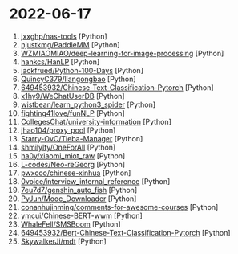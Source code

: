 # 2022-06-17

1. [jxxghp/nas-tools](https://github.com/jxxghp/nas-tools "NAS媒体库资源归集、整理自动化工具") [Python]
2. [njustkmg/PaddleMM](https://github.com/njustkmg/PaddleMM "Multi-Modal learning toolkit based on PaddlePaddle and PyTorch, supporting multiple applications such as multi-modal classification, cross-modal retrieval and image caption.") [Python]
3. [WZMIAOMIAO/deep-learning-for-image-processing](https://github.com/WZMIAOMIAO/deep-learning-for-image-processing "deep learning for image processing including classification and object-detection etc.") [Python]
4. [hankcs/HanLP](https://github.com/hankcs/HanLP "中文分词 词性标注 命名实体识别 依存句法分析 成分句法分析 语义依存分析 语义角色标注 指代消解 风格转换 语义相似度 新词发现 关键词短语提取 自动摘要 文本分类聚类 拼音简繁转换 自然语言处理") [Python]
5. [jackfrued/Python-100-Days](https://github.com/jackfrued/Python-100-Days "Python - 100天从新手到大师") [Python]
6. [QuincyC379/liangongbao](https://github.com/QuincyC379/liangongbao "练功宝题库每日更新") [Python]
7. [649453932/Chinese-Text-Classification-Pytorch](https://github.com/649453932/Chinese-Text-Classification-Pytorch "中文文本分类，TextCNN，TextRNN，FastText，TextRCNN，BiLSTM_Attention，DPCNN，Transformer，基于pytorch，开箱即用。") [Python]
8. [x1hy9/WeChatUserDB](https://github.com/x1hy9/WeChatUserDB "GetWeChat DBPassword&&UserInfo(PC数据库密码以及相关微信用户信息)") [Python]
9. [wistbean/learn_python3_spider](https://github.com/wistbean/learn_python3_spider "python爬虫教程系列、从0到1学习python爬虫，包括浏览器抓包，手机APP抓包，如 fiddler、mitmproxy，各种爬虫涉及的模块的使用，如：requests、beautifulSoup、selenium、appium、scrapy等，以及IP代理，验证码识别，Mysql，MongoDB数据库的python使用，多线程多进程爬虫的使用，css 爬虫加密逆向破解，JS爬虫逆向，分布式爬虫，爬虫项目实战实例等") [Python]
10. [fighting41love/funNLP](https://github.com/fighting41love/funNLP "中英文敏感词、语言检测、中外手机/电话归属地/运营商查询、名字推断性别、手机号抽取、身份证抽取、邮箱抽取、中日文人名库、中文缩写库、拆字词典、词汇情感值、停用词、反动词表、暴恐词表、繁简体转换、英文模拟中文发音、汪峰歌词生成器、职业名称词库、同义词库、反义词库、否定词库、汽车品牌词库、汽车零件词库、连续英文切割、各种中文词向量、公司名字大全、古诗词库、IT词库、财经词库、成语词库、地名词库、历史名人词库、诗词词库、医学词库、饮食词库、法律词库、汽车词库、动物词库、中文聊天语料、中文谣言数据、百度中文问答数据集、句子相似度匹配算法集合、bert资源、文本生成&摘要相关工具、cocoNLP信息抽取工具、国内电话号码正则匹配、清华大学XLORE:中英文跨语言百科知识图谱、清华大学人工智能技术…") [Python]
11. [CollegesChat/university-information](https://github.com/CollegesChat/university-information "收集全国各高校招生时不会写明，却会实实在在影响大学生活质量的要求与细节") [Python]
12. [jhao104/proxy_pool](https://github.com/jhao104/proxy_pool "Python爬虫代理IP池(proxy pool)") [Python]
13. [Starry-OvO/Tieba-Manager](https://github.com/Starry-OvO/Tieba-Manager "贴吧管理器🚀使用aiohttp封装大部分贴吧接口") [Python]
14. [shmilylty/OneForAll](https://github.com/shmilylty/OneForAll "OneForAll是一款功能强大的子域收集工具") [Python]
15. [ha0y/xiaomi_miot_raw](https://github.com/ha0y/xiaomi_miot_raw "All-in-one & Easy-to-use. Integrate all your Xiaomi Smart Home - with a single integration and NO YAML files - into Home Assistant.") [Python]
16. [L-codes/Neo-reGeorg](https://github.com/L-codes/Neo-reGeorg "Neo-reGeorg is a project that seeks to aggressively refactor reGeorg") [Python]
17. [pwxcoo/chinese-xinhua](https://github.com/pwxcoo/chinese-xinhua "📙 中华新华字典数据库。包括歇后语，成语，词语，汉字。") [Python]
18. [0voice/interview_internal_reference](https://github.com/0voice/interview_internal_reference "2021年最新总结，阿里，腾讯，百度，美团，头条等技术面试题目，以及答案，专家出题人分析汇总。") [Python]
19. [7eu7d7/genshin_auto_fish](https://github.com/7eu7d7/genshin_auto_fish "基于深度强化学习的原神自动钓鱼AI") [Python]
20. [PyJun/Mooc_Downloader](https://github.com/PyJun/Mooc_Downloader "学无止下载器，慕课下载器，Mooc网课下载，慕课网，中国大学，网易云课堂，超星学习通，学银在线，学堂在线，爱课程；支持视频，课件同时下载") [Python]
21. [conanhujinming/comments-for-awesome-courses](https://github.com/conanhujinming/comments-for-awesome-courses "名校公开课程评价网") [Python]
22. [ymcui/Chinese-BERT-wwm](https://github.com/ymcui/Chinese-BERT-wwm "Pre-Training with Whole Word Masking for Chinese BERT（中文BERT-wwm系列模型）") [Python]
23. [WhaleFell/SMSBoom](https://github.com/WhaleFell/SMSBoom "短信轰炸/短信测压/ | 一个健壮免费的python短信轰炸程序，专门炸坏蛋蛋，百万接口，多线程全自动添加有效接口，支持异步协程百万并发，全免费的短信轰炸工具！！高一美术生开发全网首发！！") [Python]
24. [649453932/Bert-Chinese-Text-Classification-Pytorch](https://github.com/649453932/Bert-Chinese-Text-Classification-Pytorch "使用Bert，ERNIE，进行中文文本分类") [Python]
25. [SkywalkerJi/mdt](https://github.com/SkywalkerJi/mdt "Yu-Gi-Oh! Master Duel Translation Script") [Python]
